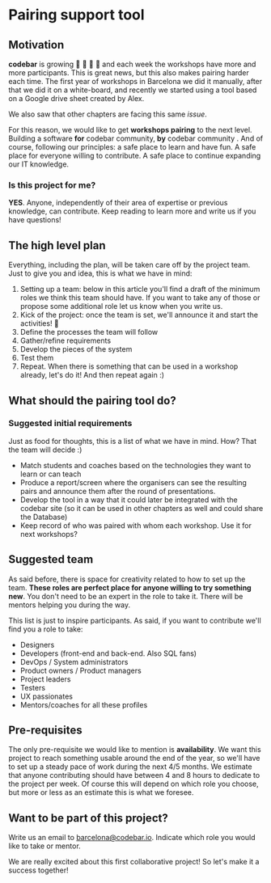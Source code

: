 # Pairing support tool

## Motivation
**codebar** is growing 🦄 🦄 🦄 🦄 and each week the workshops have more and more participants. This is great news, but this also makes pairing harder each time. The first year of workshops in Barcelona we did it manually, after that we did it on a white-board, and recently we started using a tool based on a Google drive sheet created by Alex.

We also saw that other chapters are facing this same *issue*.

For this reason, we would like to get **workshops pairing** to the next level. Building a software **for** codebar community, **by** codebar community . And of course, following our principles: a safe place to learn and have fun. A safe place for everyone willing to contribute. A safe place to continue expanding our IT knowledge.

### Is this project for me?
**YES**. Anyone, independently of their area of expertise or previous knowledge, can contribute. Keep reading to learn more and write us if you have questions!

## The high level plan
Everything, including the plan, will be taken care off by the project team. Just to give you and idea, this is what we have in mind:

1. Setting up a team: below in this article you'll find a draft of the minimum roles we think this team should have. If you want to take any of those or propose some additional role let us know when you write us.
1. Kick of the project: once the team is set, we'll announce it and start the activities! 🦄
1. Define the processes the team will follow
1. Gather/refine requirements
1. Develop the pieces of the system
1. Test them
1. Repeat. When there is something that can be used in a workshop already, let's do it! And then repeat again :)

## What should the pairing tool do?
### Suggested initial requirements
Just as food for thoughts, this is a list of what we have in mind. How? That the team will decide :)

* Match students and coaches based on the technologies they want to learn or can teach
* Produce a report/screen where the organisers can see the resulting pairs and announce them after the round of presentations.
* Develop the tool in a way that it could later be integrated with the codebar site (so it can be used in other chapters as well and  could share the Database)
* Keep record of who was paired with whom each workshop. Use it for next workshops?

## Suggested team
As said before, there is space for creativity related to how to set up the team. **These roles are perfect place for anyone willing to try something new**. You don't need to be an expert in the role to take it. There will be mentors helping you during the way.

This list is just to inspire participants. As said, if you want to contribute we'll find you a role to take:
* Designers
* Developers (front-end and back-end. Also SQL fans)
* DevOps / System administrators
* Product owners / Product managers
* Project leaders
* Testers
* UX passionates
* Mentors/coaches for all these profiles

## Pre-requisites
The only pre-requisite we would like to mention is **availability**. We want this project to reach something usable around the end of the year, so we'll have to set up a steady pace of work during the next 4/5 months. We estimate that anyone contributing should have between 4 and 8 hours to dedicate to the project per week. Of course this will depend on which role you choose, but more or less as an estimate this is what we foresee.

## Want to be part of this project?

Write us an email to barcelona@codebar.io. Indicate which role you would like to take or mentor.

We are really excited about this first collaborative project! So let's make it a success together!

